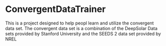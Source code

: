 # ConvergentDataTrainer

This is a project designed to help peopl learn and utilize the convergent data set. 
The convergent data set is a combination of the DeepSolar Data sets provided by Stanford University and the SEEDS 2 data set provided by NREL
